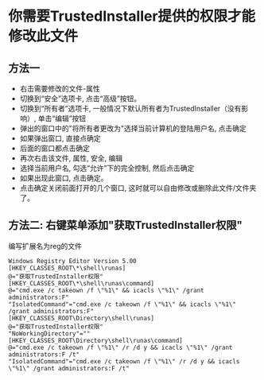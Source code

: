 # 你需要TrustedInstaller提供的权限才能修改此文件

## 方法一

* 右击需要修改的文件-属性
* 切换到“安全”选项卡, 点击“高级”按钮。
* 切换到“所有者”选项卡, 一般情况下默认所有者为TrustedInstaller（没有影响）, 单击“编辑”按钮
* 弹出的窗口中的"将所有者更改为"选择当前计算机的登陆用户名, 点击确定
* 如果弹出窗口, 直接点确定
* 后面的窗口都点击确定
* 再次右击该文件, 属性, 安全, 编辑
* 选择当前用户名, 勾选“允许”下的完全控制, 然后点击确定
* 如果出现此窗口, 点击确定。
* 点击确定关闭前面打开的几个窗口, 这时就可以自由修改或删除此文件/文件夹了。

## 方法二: 右键菜单添加"获取TrustedInstaller权限"

编写扩展名为reg的文件
```
Windows Registry Editor Version 5.00
[HKEY_CLASSES_ROOT\*\shell\runas]
@="获取TrustedInstaller权限"
[HKEY_CLASSES_ROOT\*\shell\runas\command]
@="cmd.exe /c takeown /f \"%1\" && icacls \"%1\" /grant administrators:F"
"IsolatedCommand"="cmd.exe /c takeown /f \"%1\" && icacls \"%1\" /grant administrators:F"
[HKEY_CLASSES_ROOT\Directory\shell\runas]
@="获取TrustedInstaller权限"
"NoWorkingDirectory"=""
[HKEY_CLASSES_ROOT\Directory\shell\runas\command]
@="cmd.exe /c takeown /f \"%1\" /r /d y && icacls \"%1\" /grant administrators:F /t"
"IsolatedCommand"="cmd.exe /c takeown /f \"%1\" /r /d y && icacls \"%1\" /grant administrators:F /t"
```
